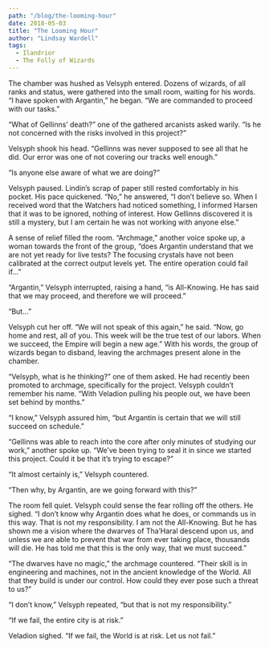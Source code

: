 ```yaml
---
path: "/blog/the-looming-hour"
date: 2018-05-03
title: "The Looming Hour"
author: "Lindsay Wardell"
tags:
  - Ilandrior
  - The Folly of Wizards
---
```

The chamber was hushed as Velsyph entered. Dozens of wizards, of all ranks and status, were gathered into the small room, waiting for his words. “I have spoken with Argantin,” he began. “We are commanded to proceed with our tasks.”

“What of Gellinns’ death?” one of the gathered arcanists asked warily. “Is he not concerned with the risks involved in this project?”

Velsyph shook his head. “Gellinns was never supposed to see all that he did. Our error was one of not covering our tracks well enough.”

“Is anyone else aware of what we are doing?”

Velsyph paused. Lindin’s scrap of paper still rested comfortably in his pocket. His pace quickened. “No,” he answered, “I don’t believe so. When I received word that the Watchers had noticed something, I informed Harsen that it was to be ignored, nothing of interest. How Gellinns discovered it is still a mystery, but I am certain he was not working with anyone else.”

A sense of relief filled the room. “Archmage,” another voice spoke up, a woman towards the front of the group, “does Argantin understand that we are not yet ready for live tests? The focusing crystals have not been calibrated at the correct output levels yet. The entire operation could fail if…”

“Argantin,” Velsyph interrupted, raising a hand, “is All-Knowing. He has said that we may proceed, and therefore we will proceed.”

“But…”

Velsyph cut her off. “We will not speak of this again,” he said. “Now, go home and rest, all of you. This week will be the true test of our labors. When we succeed, the Empire will begin a new age.” With his words, the group of wizards began to disband, leaving the archmages present alone in the chamber.

“Velsyph, what is he thinking?” one of them asked. He had recently been promoted to archmage, specifically for the project. Velsyph couldn’t remember his name. “With Veladion pulling his people out, we have been set behind by months.”

“I know,” Velsyph assured him, “but Argantin is certain that we will still succeed on schedule.”

“Gellinns was able to reach into the core after only minutes of studying our work,” another spoke up. “We’ve been trying to seal it in since we started this project. Could it be that it’s trying to escape?”

“It almost certainly is,” Velsyph countered.

“Then why, by Argantin, are we going forward with this?”

The room fell quiet. Velsyph could sense the fear rolling off the others. He sighed. “I don’t know why Argantin does what he does, or commands us in this way. That is not my responsibility. I am not the All-Knowing. But he has shown me a vision where the dwarves of Tha’Haral descend upon us, and unless we are able to prevent that war from ever taking place, thousands will die. He has told me that this is the only way, that we must succeed.”

“The dwarves have no magic,” the archmage countered. “Their skill is in engineering and machines, not in the ancient knowledge of the World. All that they build is under our control. How could they ever pose such a threat to us?”

“I don’t know,” Velsyph repeated, “but that is not my responsibility.”

“If we fail, the entire city is at risk.”

Veladion sighed. “If we fail, the World is at risk. Let us not fail.”